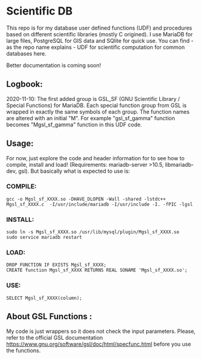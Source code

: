 # Scientific DB
This repo is for my database user defined functions (UDF) and procedures based on different scientific libraries (mostly C origined). I use MariaDB for large files, PostgreSQL for GIS data and SQlite for quick use. You can find - as the repo name explains - UDF for scientific computation for common databases here. 

Better documentation is coming soon!

## Logbook:
2020-11-10: The first added group is GSL_SF (GNU Scientific Library / Special Functions) for MariaDB. Each special function group from GSL is wrapped in exactly the same symbols of each group. The function names are altered with an initial "M". For example "gsl_sf_gamma" function becomes "Mgsl_sf_gamma" function in this UDF code. 

## Usage: 
For now, just explore the code and header information for to see how to compile, install and load! (Requirements: mariadb-server >10.5, libmariadb-dev, gsl). But basically what is expected to use is:
### COMPILE:
    gcc -o Mgsl_sf_XXXX.so -DHAVE_DLOPEN -Wall -shared -lstdc++  Mgsl_sf_XXXX.c  -I/usr/include/mariadb -I/usr/include -I. -fPIC -lgsl
### INSTALL:
    sudo ln -s Mgsl_sf_XXXX.so /usr/lib/mysql/plugin/Mgsl_sf_XXXX.so
    sudo service mariadb restart
### LOAD:
    DROP FUNCTION IF EXISTS Mgsl_sf_XXXX;
    CREATE function Mgsl_sf_XXXX RETURNS REAL SONAME 'Mgsl_sf_XXXX.so';  
### USE:
    SELECT Mgsl_sf_XXXX(column);

 
## About GSL Functions : 
My code is just wrappers so it does not check the input parameters. Please, refer to the official GSL documentation https://www.gnu.org/software/gsl/doc/html/specfunc.html before you use the functions.



